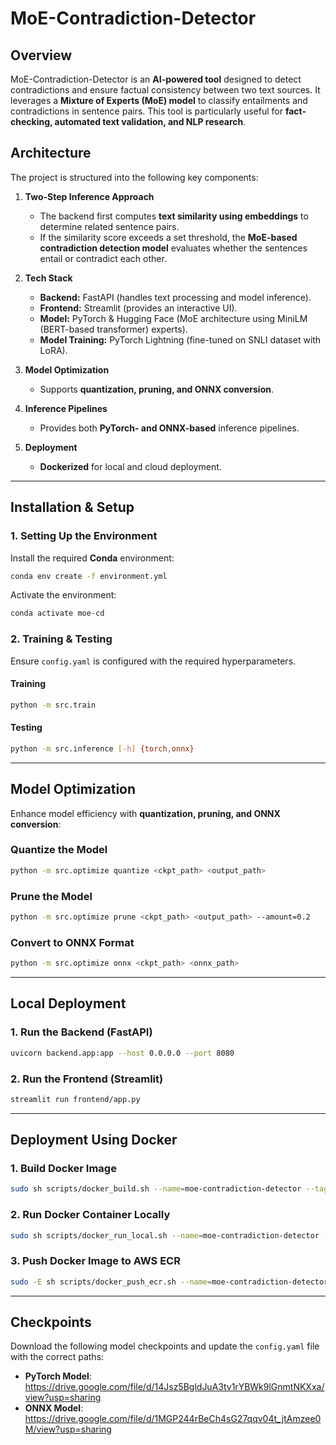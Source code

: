 # **MoE-Contradiction-Detector**

## **Overview**
MoE-Contradiction-Detector is an **AI-powered tool** designed to detect contradictions and ensure factual consistency between two text sources. It leverages a **Mixture of Experts (MoE) model** to classify entailments and contradictions in sentence pairs. This tool is particularly useful for **fact-checking, automated text validation, and NLP research**.

## **Architecture**
The project is structured into the following key components:

1. **Two-Step Inference Approach**
   - The backend first computes **text similarity using embeddings** to determine related sentence pairs.
   - If the similarity score exceeds a set threshold, the **MoE-based contradiction detection model** evaluates whether the sentences entail or contradict each other.

2. **Tech Stack**
   - **Backend:** FastAPI (handles text processing and model inference).
   - **Frontend:** Streamlit (provides an interactive UI).
   - **Model:** PyTorch & Hugging Face (MoE architecture using MiniLM (BERT-based transformer) experts).
   - **Model Training:** PyTorch Lightning (fine-tuned on SNLI dataset with LoRA).

3. **Model Optimization**
   - Supports **quantization, pruning, and ONNX conversion**.

4. **Inference Pipelines**
   - Provides both **PyTorch- and ONNX-based** inference pipelines.

5. **Deployment**
   - **Dockerized** for local and cloud deployment.

---

## **Installation & Setup**
### **1. Setting Up the Environment**
Install the required **Conda** environment:

```sh
conda env create -f environment.yml
```

Activate the environment:

```sh
conda activate moe-cd
```

### **2. Training & Testing**
Ensure `config.yaml` is configured with the required hyperparameters.

#### **Training**
```sh
python -m src.train
```

#### **Testing**
```sh
python -m src.inference [-h] {torch,onnx}
```

---

## **Model Optimization**
Enhance model efficiency with **quantization, pruning, and ONNX conversion**:

### **Quantize the Model**
```sh
python -m src.optimize quantize <ckpt_path> <output_path>
```

### **Prune the Model**
```sh
python -m src.optimize prune <ckpt_path> <output_path> --amount=0.2
```

### **Convert to ONNX Format**
```sh
python -m src.optimize onnx <ckpt_path> <onnx_path>
```

---

## **Local Deployment**
### **1. Run the Backend (FastAPI)**
```sh
uvicorn backend.app:app --host 0.0.0.0 --port 8080
```

### **2. Run the Frontend (Streamlit)**
```sh
streamlit run frontend/app.py
```

---

## **Deployment Using Docker**
### **1. Build Docker Image**
```sh
sudo sh scripts/docker_build.sh --name=moe-contradiction-detector --tag=latest
```

### **2. Run Docker Container Locally**
```sh
sudo sh scripts/docker_run_local.sh --name=moe-contradiction-detector --tag=latest --port=8080
```

### **3. Push Docker Image to AWS ECR**
```sh
sudo -E sh scripts/docker_push_ecr.sh --name=moe-contradiction-detector --tag=latest --region=<aws_region> --account=<aws_account_id>
```

---

## **Checkpoints**

Download the following model checkpoints and update the `config.yaml` file with the correct paths:

- **PyTorch Model**: https://drive.google.com/file/d/14Jsz5BgldJuA3tv1rYBWk9lGnmtNKXxa/view?usp=sharing
- **ONNX Model**: https://drive.google.com/file/d/1MGP244rBeCh4sG27qqv04t_jtAmzee0M/view?usp=sharing
